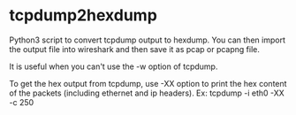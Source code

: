 # tcpdump2hexdump
Python3 script to convert tcpdump output to hexdump. 
You can then import the output file into wireshark and then save it as pcap or pcapng file.

It is useful when you can't use the -w option of tcpdump.

To get the hex output from tcpdump, use -XX option to print the hex content of the packets (including ethernet and ip headers). 
Ex: tcpdump -i eth0 -XX -c 250 
